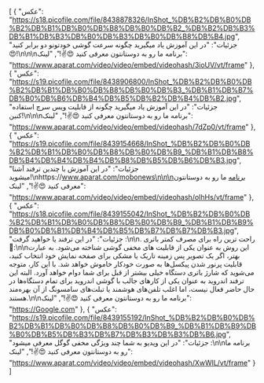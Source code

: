 [
  {
    "عکس": "https://s18.picofile.com/file/8438878326/InShot_%DB%B2%DB%B0%DB%B2%DB%B1%DB%B0%DB%B8%DB%B0%DB%B2_%DB%B2%DB%B3%DB%B1%DB%B3%DB%B0%DB%B3%DB%B0%DB%B8%DB%B4.jpg",
    "جزئیات": "در این آموزش یاد میگیرید چگونه سرعت گوشی خودتونو دو برابر کنید 😍!\n‌\n‌\nبرنامه ما رو به دوستانتون معرفی کنید 😍✌️!",
    "لینک": "https://www.aparat.com/video/video/embed/videohash/3ioUV/vt/frame"
  },
  {
    "عکس": "https://s19.picofile.com/file/8438906800/InShot_%DB%B2%DB%B0%DB%B2%DB%B1%DB%B0%DB%B8%DB%B0%DB%B3_%DB%B1%DB%B7%DB%B0%DB%B6%DB%B4%DB%B5%DB%B2%DB%B4%DB%B2.jpg",
    "جزئیات": "در این آموزش یاد میگیرید چگونه از قابلیت ویس سرچ استفاده کنین!\n‌\n‌\nبرنامه ما رو به دوستانتون معرفی کنید 😍✌️!",
    "لینک": "https://www.aparat.com/video/video/embed/videohash/7dZp0/vt/frame"
  },
  {
    "عکس": "https://s19.picofile.com/file/8439154668/InShot_%DB%B2%DB%B0%DB%B2%DB%B1%DB%B0%DB%B8%DB%B0%DB%B9_%DB%B1%DB%B8%DB%B4%DB%B4%DB%B4%DB%B8%DB%B5%DB%B6%DB%B3.jpg",
    "جزئیات": "در این آموزش با چندین ترفند آشنا میشوید!\nhttps://www.aparat.com/mobonews\n‌\n‌\nبرنامه ما رو به دوستانتون معرفی کنید 😍✌️!",
    "لینک": "https://www.aparat.com/video/video/embed/videohash/oIhHs/vt/frame"
  },
  {
    "عکس": "https://s18.picofile.com/file/8439155042/InShot_%DB%B2%DB%B0%DB%B2%DB%B1%DB%B0%DB%B8%DB%B0%DB%B9_%DB%B1%DB%B9%DB%B0%DB%B1%DB%B4%DB%B5%DB%B7%DB%B7%DB%B3.jpg",
    "جزئیات": "در این ترفند یا خواهید گرفت :\n‌\n. راحت ترین راه برای مصرف کمتر باتری 🔋:\n‌\nاین روش به عنوان یکی از قابلیت های مخفی گوشی شناخته می‌شود. به عبارت بهتر، اگر یک تصویر پس زمینه تاریک یا مشکی برای صفحه نمایش خود انتخاب کنید، قابلیت پرنور شدن پیکسل‌ها به صورت خودکار خاموش خواهد شد. با این کار، متوجه می‌شوید که شارژ باتری دستگاه خیلی بیشتر از قبل برای شما دوام خواهد آورد. البته این ترفند اندروید به عنوان یکی از کارهای جالب با گوشی اندروید برای تمام دستگاه‌ها در حال حاضر فعال نیست، اما اغلب تلفن‌های هوشمند یا تبلت‌های سامسونگ از آن بهره‌مند هستند.\n‌\nبرنامه ما رو به دوستانتون معرفی کنید 😍✌️!",
    "لینک": "https://Google.com"
  },
  {
    "عکس": "https://s19.picofile.com/file/8439155192/InShot_%DB%B2%DB%B0%DB%B2%DB%B1%DB%B0%DB%B8%DB%B0%DB%B9_%DB%B1%DB%B9%DB%B0%DB%B5%DB%B3%DB%B7%DB%B3%DB%B3%DB%B6.jpg",
    "جزئیات": "در این ویدیو به شما چند ویژگی مخفی گوگل معرفی میشود :\n\nبرنامه ما رو به دوستانتون معرفی کنید 😍✌️!",
    "لینک": "https://www.aparat.com/video/video/embed/videohash/XwWlL/vt/frame"
  }
]
